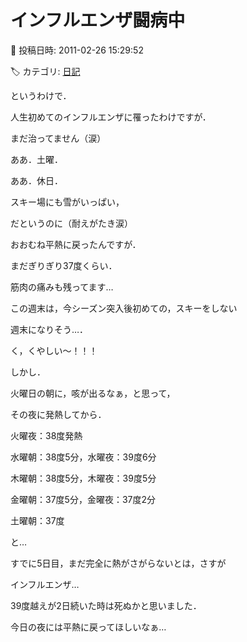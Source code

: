 # インフルエンザ闘病中

📅 投稿日時: 2011-02-26 15:29:52

🏷️ カテゴリ: [日記](cc4b5682fb7b8b144980957a978653fb0.md)

というわけで．





人生初めてのインフルエンザに罹ったわけですが．





まだ治ってません（涙）





ああ．土曜．


ああ．休日．


スキー場にも雪がいっぱい，


だというのに（耐えがたき涙）





おおむね平熱に戻ったんですが．


まだぎりぎり37度くらい．


筋肉の痛みも残ってます…





この週末は，今シーズン突入後初めての，スキーをしない


週末になりそう…．


く，くやしい～！！！





しかし．


火曜日の朝に，咳が出るなぁ，と思って，


その夜に発熱してから．


火曜夜：38度発熱


水曜朝：38度5分，水曜夜：39度6分


木曜朝：38度5分，木曜夜：39度5分


金曜朝：37度5分，金曜夜：37度2分


土曜朝：37度


と…


すでに5日目，まだ完全に熱がさがらないとは，さすが


インフルエンザ…


39度越えが2日続いた時は死ぬかと思いました．





今日の夜には平熱に戻ってほしいなぁ…
